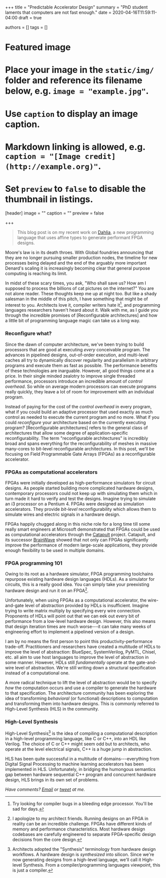 +++
title = "Predictable Accelerator Design"
summary = "PhD student laments that computers are not fast enough."
date = 2020-04-16T11:59:11-04:00
draft = true

authors = []
tags = []

# Featured image
# Place your image in the `static/img/` folder and reference its filename below, e.g. `image = "example.jpg"`.
# Use `caption` to display an image caption.
#   Markdown linking is allowed, e.g. `caption = "[Image credit](http://example.org)"`.
# Set `preview` to `false` to disable the thumbnail in listings.
[header]
image = ""
caption = ""
preview = false

+++

> This blog post is on my recent work on [Dahlia](/publication/dahlia), a new programming language
> that uses affine types to generate performant FPGA designs.

Moore's law is in its death throes. With Global foundries announcing that they
are no longer pursuing smaller production nodes, the timeline for new processes
being delayed and the end of the arguably more important Denard's scaling
it is increasingly becoming clear that general purpose computing is reaching
its limit.

In midst of these scary times, you ask, "Who shall save us?  How am I supposed
to process the billions of cat pictures on the
internet?" You are not alone reader. These thoughts keep me up at night too.
But like a shady salesman in the middle of this pitch, I have something that
might be of interest to you. Architects love it, compiler writers hate it[^1],
and programming languages researchers haven't heard about it. Walk with me,
as I guide you through the incredible promises of [Reconfigurable architectures]
and how a little bit of programming language magic can take us a long way.

### Reconfigure what?

Since the dawn of computer architecture, we've been trying to build processors
that are good at executing *every* conceivable program. The advances in
pipelined designs, out-of-order execution, and multi-level caches all try to
dynamically discover regularity and parallelism in arbitrary programs and
execute them as fast as possible. The performance benefits of these technologies
are inarguable. However, all good things come at a price. In their single
minded zealotry to improve single threaded performance, processors introduce
an incredible amount of *control overhead*. So while on average modern processors
can execute programs really quickly, they leave a lot of room for improvement
with an individual program.

Instead of paying for the cost of the *control overhead* in every program,
what if you could build an adaptive processor that used exactly as much
control as needed to execute the current program and no more. What if you
could *reconfigure* your architecture based on the currently executing program?
[Reconfigurable architectures] refers to the general class of architectures
that allow some degree of application-specific reconfigurability. The term
"reconfigurable architectures" is incredibly broad and spans everything for
the reconfigurability of meshes in massive many-cores to bit-level
reconfigurable architectures. In this post, we'll be focusing on Field
Programmable Gate Arrays (FPGAs) as a reconfigurable accelerator.

### FPGAs as computational accelerators

FPGAs were initially developed as high-performance simulators for circuit
designs. As people started building more complicated hardware designs,
contemporary processors could not keep up with simulating them which in turn
made it hard to verify and test the designs. Imagine trying to simulate an i3
processor on a Pentium 4. FPGAs were designed as simulation accelerators. They
provide *bit-level* reconfigurability which allows them to simulate wires and
electric signals in a hardware design.

FPGAs happily chugged along in this niche role for a long time till some really
smart engineers at Microsoft demonstrated that FPGAs could be used as
computational accelerators through the [Catapult][] project. Catapult, and
its successor [BrainWave][] showed that not only can FPGAs significantly
improve the performance of modern large-scale applications, they provide enough
flexibility to be used in multiple domains.

### FPGA programming 101

Owing to its root as a hardware simulator, FPGA programming toolchains repurpose
existing hardware design languages (HDLs). As a simulator for circuits, this is
a really good idea. You can simply take your preexisting hardware design and
run it on an FPGA[^2].

Unfortunately, when using FPGAs as a computational accelerator, the
wire-and-gate level of abstraction provided by HDLs is insufficient. Imagine
trying to write matrix multiply by specifying every wire connection. Proponents
of HDLs will point out that we can eek out every bit of performance from a
low-level hardware design. However, this also means that design iteration times
are much worse---it can take many weeks of engineering effort to implement
a pipelined version of a design.

I am by no means the first person to point this productivity-performance
trade-off. Practitioners and researchers have created a multitude of
HDLs to improve the level of abstraction: BlueSpec, SystemVerilog, PyMTL,
Chisel, etc. all aim to use host languages to improve the level of abstraction
in some manner. However, HDLs still *fundamentally* operate at the gate-and-wire
level of abstraction. We're still writing down a structural specification
instead of a computational one.

A more radical technique to lift the level of abstraction would be to specify
*how* the computation occurs and use a compiler to generate the hardware to
that specification. The architecture community has been exploring the idea
of transforming *behavioral* (or functional) descriptions to computation and
transforming them into hardware designs. This is commonly referred to
High-Level Synthesis (HLS) in the community.

### High-Level Synthesis

High-Level Synthesis[^3] is the idea of compiling a computational description
in a high-level programming language, like C or C++, into an HDL like Verilog.
The choice of C or C++ might seem odd but to architects, who operate at the
level electrical signals, C++ is a huge jump in abstraction.

HLS has been quite successful in a multitude of domains---everything from
Digital Signal Processing to machine learning accelerators has been implemented
in HLS. Unfortunately, in bridging the humongous semantics gap between
hardware sequential C++ program and concurrent hardware design, HLS brings in
its own set of problems.


[^1]: Try looking for compiler bugs in a bleeding edge processor. You'll be sad for days.

[^2]: I apologize to my architect friends. Running designs on an FPGA in reality can be an incredible challenge. FPGAs have different kinds of memory and performance characteristics. Most hardware design codebases are carefully engineered to separate FPGA-specific design decisions from the core design.

[^3]: Architects adopted the "Synthesis" terminology from hardware design workflows. A hardware design is *synthesized* into silicon. Since we're now generating designs from a high-level language, we'll call it High-level Synthesis. From a compiler/programming languages viewpoint, this is just a compiler.


[catapult]: https://www.microsoft.com/en-us/research/project/project-catapult/
[brainwave]: https://www.microsoft.com/en-us/research/project/project-brainwave/

_Have comments? [Email](mailto:rachit.nigam12@gmail.com) or [tweet](https://twitter.com/notypes) at me._
